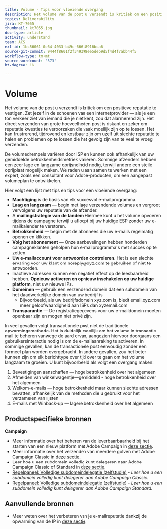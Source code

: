 ```yaml
---
title: Volume - Tips voor vloeiende overgang
description: Het volume van de post u verzendt is kritiek om een positieve reputatie te vestigen. Leer wat u kunt doen aan overgang vloeiend.
topics: Deliverability
jira: KT-7055
thumbnail: kt7055.jpg
doc-type: article
activity: understand
team: ACS
exl-id: 1bc56061-0c64-4033-b49c-66618916bca6
source-git-commit: 9444f8601f2f349398ee5deb9d5f4d4f7abb44f5
workflow-type: tm+mt
source-wordcount: '573'
ht-degree: 1%

---
```


# Volume

Het volume van de post u verzendt is kritiek om een positieve reputatie te vestigen. Zet jezelf in de schoenen van een internetprovider — als je een ton verkeer ziet van iemand die je niet kent, zou dat alarmerend zijn. Het direct verzenden van grote hoeveelheden post is riskant en zeker om reputatie kwesties te veroorzaken die vaak moeilijk zijn op te lossen. Het kan frustrerend, tijdrovend en kostbaar zijn om uzelf uit slechte reputatie te halen en problemen op te lossen die het gevolg zijn van te veel te vroeg verzenden.

De volumedrempels variëren door ISP en kunnen ook afhankelijk van uw gemiddelde betrokkenheidsmetriek variëren. Sommige afzenders hebben een zeer lage en langzame oprijsnelheid nodig, terwijl andere een steile oprijplaat mogelijk maken. We raden u aan samen te werken met een expert, zoals een consultant voor Adobe-producten, om een aangepast volumeplan te ontwikkelen.

Hier volgt een lijst met tips en tips voor een vloeiende overgang:

* **Machtiging** is de basis van elk succesvol e-mailprogramma.
* **Laag en langzaam** — begin met lage verzendende volumes en vergroot vervolgens uw reputatie van de afzender.
* A **mailingstrategie van de tandem** Hiermee kunt u het volume opvoeren tijdens de campagne terwijl u afloopt bij uw huidige ESP zonder uw e-mailkalender te verstoren.
* **Betrokkenheid** — begin met de abonnees die uw e-mails regelmatig openen en klikken.
* **Volg het abonnement** — Onze aanbevelingen hebben honderden campagneklanten geholpen hun e-mailprogramma&#39;s met succes op te zetten.
* **Uw e-mailaccount voor antwoorden controleren**. Het is een slechte ervaring voor uw klant om noreply@xyz.com te gebruiken of niet te antwoorden.
* Inactieve adressen kunnen een negatief effect op de leesbaarheid hebben. **Opnieuw activeren en opnieuw inschakelen op uw huidige platform**, niet uw nieuwe IPs.
* **Domeinen** — gebruik een verzendend domein dat een subdomein van het daadwerkelijke domein van uw bedrijf is
   * Bijvoorbeeld, als uw bedrijfsdomein xyz.com is, biedt email.xyz.com meer geloofwaardigheid aan ISPs dan xyzemail.com
* **Transparantie** — De registratiegegevens voor uw e-maildomein moeten openbaar zijn en mogen niet privé zijn.

In veel gevallen volgt transactionele post niet de traditionele opwarmingsmethode. Het is duidelijk moeilijk om het volume in transactie-mail te beheren vanwege de aard ervan, aangezien hiervoor doorgaans een gebruikersinteractie nodig is om de e-mailaanraking te activeren. In sommige gevallen, kan de transactionele post eenvoudig zonder een formeel plan worden overgebracht. In andere gevallen, zou het beter kunnen zijn om elk berichttype over tijd over te gaan om het volume langzaam te groeien. U kunt bijvoorbeeld als volgt een overgang maken:

1. Bevestigingen aanschaffen — hoge betrokkenheid over het algemeen
2. Afmelden van winkelwagentje—gemiddeld - hoge betrokkenheid over het algemeen
3. Welkom-e-mails — hoge betrokkenheid maar kunnen slechte adressen bevatten, afhankelijk van de methoden die u gebruikt voor het verzamelen van lijsten
4. E-mails met Winback-up — lagere betrokkenheid over het algemeen

## Productspecifieke bronnen

**Campaign**

* Meer informatie over het beheren van de leverbaarbaarheid bij het starten van een nieuw platform met Adobe Campaign in [deze sectie](/help/additional-resources/ac-starting-new-platform.md).
* Meer informatie over het verzenden van meerdere golven met Adobe Campaign Classic in [deze sectie](https://experienceleague.adobe.com/docs/campaign-classic/using/sending-messages/key-steps-when-creating-a-delivery/steps-sending-the-delivery.html#sending-using-multiple-waves).
* Leer hoe u een subdomein volledig kunt delegeren naar Adobe Campaign Classic of Standard in [deze sectie](/help/additional-resources/ac-domain-name-setup.md).
* [Regelpaneel: Volledige subdomeindelegatie (zelfstudie)](https://experienceleague.adobe.com/docs/campaign-classic-learn/control-panel/subdomains-and-certificates/subdomain-delegation.html) - *Leer hoe u een subdomein volledig kunt delegeren aan Adobe Campaign Classic.*
* [Regelpaneel: Volledige subdomeindelegatie (zelfstudie)](https://experienceleague.adobe.com/docs/campaign-standard-learn/control-panel/subdomains-and-certificates/subdomain-delegation.html) - *Leer hoe u een subdomein volledig kunt delegeren aan Adobe Campaign Standard.*

## Aanvullende bronnen

* Meer weten over het verbeteren van je e-mailreputatie dankzij de opwarming van de IP in [deze sectie](/help/additional-resources/increase-reputation-with-ip-warming.md).
